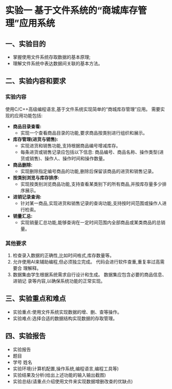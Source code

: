 # 实验一 基于文件系统的“商城库存管理”应用系统

## 一、实验目的

* 掌握使用文件系统存取数据的基本原理;
* 理解文件系统中表达数据间关联的基本方法。

## 二、实验内容和要求

### 实验内容

使用C/C++高级编程语言,基于文件系统实现简单的“商城库存管理”应用。 需要实现的应用功能包括:

* **商品目录查看:**
  * 实现一个查看商品目录的功能,要求商品按类别进行组织和展示。
* **库存管理(进货与销售):**
  * 实现进货和销售功能,支持根据商品编号增减库存。
  * 每条进货或销售记录应包括以下信息: 商品编号、商品名称、操作类型(进货或销售)、操作人、操作时间和操作数量。
* **商品删除:**
  * 实现删除指定编号商品的功能,删除后保留该商品的进货和销售记录。
* **按类别浏览与库存排序:**
  * 实现按类别浏览商品功能,支持查看某类别下的所有商品,并按库存量多少排序展示。
* **进销记录查询:**
  * 针对某一商品,实现进货和销售记录的查询功能,支持按时间范围或操作人进行检索。
* **销量汇总:**
  * 实现销量汇总功能,能够查询在一定时间范围内全部商品或某类商品的总销量。

### 其他要求

1. 检查录入数据的正确性,比如时间格式,库存数量等。
2. 允许使用AI来辅助编程,但必须独立完成。 代码会进行软件查重,重复率过高需要合 理解释。
3. 数据集由学生根据系统需求自行设计和生成。 数据集应包含必要的商品信息、进销记 录等内容,以确保系统功能的正常实现。

## 三、实验重点和难点

* 实验重点:使用文件系统实现数据的增、删、查等操作。
* 实验难点:选择合适的数据结构实现数据的存取管理。

## 四、实验报告

* 实验报告
* 题目
* 学号 姓名
* 实验环境(计算机配置,操作系统,编程语言,编程工具等)
* 实验结果及分析(给出上述功能的输入输出截图)
* 实验总结(请重点介绍使用文件来实现数据增删改查的优缺点)
